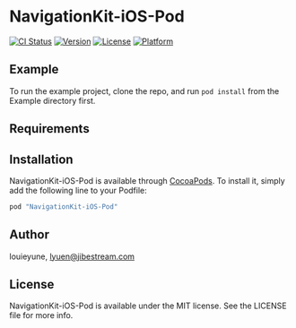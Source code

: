 # NavigationKit-iOS-Pod

[![CI Status](http://img.shields.io/travis/louieyune/NavigationKit-iOS-Pod.svg?style=flat)](https://travis-ci.org/louieyune/NavigationKit-iOS-Pod)
[![Version](https://img.shields.io/cocoapods/v/NavigationKit-iOS-Pod.svg?style=flat)](http://cocoapods.org/pods/NavigationKit-iOS-Pod)
[![License](https://img.shields.io/cocoapods/l/NavigationKit-iOS-Pod.svg?style=flat)](http://cocoapods.org/pods/NavigationKit-iOS-Pod)
[![Platform](https://img.shields.io/cocoapods/p/NavigationKit-iOS-Pod.svg?style=flat)](http://cocoapods.org/pods/NavigationKit-iOS-Pod)

## Example

To run the example project, clone the repo, and run `pod install` from the Example directory first.

## Requirements

## Installation

NavigationKit-iOS-Pod is available through [CocoaPods](http://cocoapods.org). To install
it, simply add the following line to your Podfile:

```ruby
pod "NavigationKit-iOS-Pod"
```

## Author

louieyune, lyuen@jibestream.com

## License

NavigationKit-iOS-Pod is available under the MIT license. See the LICENSE file for more info.
